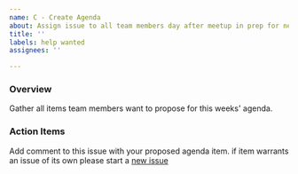 ```yaml
---
name: C - Create Agenda
about: Assign issue to all team members day after meetup in prep for next meetup
title: ''
labels: help wanted
assignees: ''

---
```


### Overview
Gather all items team members want to propose for this weeks' agenda.

### Action Items
Add comment to this issue with your proposed agenda item. if item warrants an issue of its own please start a [new issue](https://github.com/hackforla/tdm-calculator/issues)
